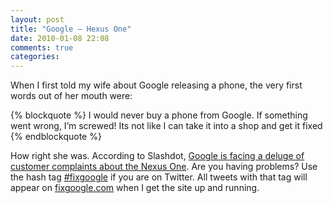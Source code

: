 ```yaml
---
layout: post
title: "Google – Hexus One"
date: 2010-01-08 22:08
comments: true
categories:
---
```

When I first told my wife about Google releasing a phone, the very first words out of her mouth were:

{% blockquote %}
I would never buy a phone from Google. If something went wrong, I’m screwed! Its not like I can take it into a shop and get it fixed
{% endblockquote %}

How right she was. According to Slashdot, [Google is facing a deluge of customer complaints about the Nexus One](http://mobile.slashdot.org/story/10/01/08/2352202/Google-Faces-Deluge-of-Nexus-One-Complaints). Are you having problems? Use the hash tag [#fixgoogle](https://twitter.com/search?q=%23fixgoogle) if you are on Twitter. All tweets with that tag will appear on [fixgoogle.com](http://www.fixgoogle.com/) when I get the site up and running.